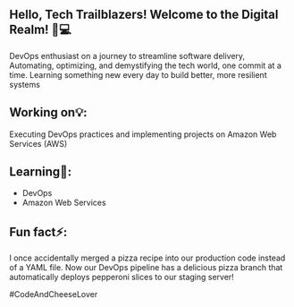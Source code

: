 ## Hello, Tech Trailblazers! Welcome to the Digital Realm! 🚀💻


DevOps enthusiast on a journey to streamline software delivery, Automating, optimizing, and demystifying the tech world, one commit at a time. Learning something new every day to build better, more resilient systems  


##  Working on💡:
Executing DevOps practices and implementing projects on Amazon Web Services (AWS)


##  Learning🌱:
- DevOps
- Amazon Web Services


##  Fun fact⚡:


I once accidentally merged a pizza recipe into our production code instead of a YAML file. Now our DevOps pipeline has a delicious pizza branch that automatically deploys pepperoni slices to our staging server! 

#CodeAndCheeseLover

<!--
**MeenalJy/MeenalJy** is a ✨ _special_ ✨ repository because its `README.md` (this file) appears on your GitHub profile.

Here are some ideas to get you started:


-->
